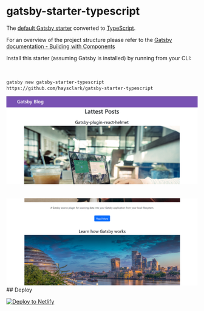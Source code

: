 
# gatsby-starter-typescript
The [default Gatsby starter](https://github.com/gatsbyjs/gatsby-starter-default) converted to [TypeScript](https://www.typescriptlang.org/).

For an overview of the project structure please refer to the [Gatsby documentation - Building with Components](https://www.gatsbyjs.org/docs/building-with-components/)

Install this starter (assuming Gatsby is installed) by running from your CLI:
```


gatsby new gatsby-starter-typescript https://github.com/haysclark/gatsby-starter-typescript
```

<img src="images/Annotation 2020-12-21 105505.png" />
<br/>
<br/>
<br/>
<img src="images/Annotation 2020-12-21 105612.png" />
## Deploy

[![Deploy to Netlify](https://www.netlify.com/img/deploy/button.svg)](https://app.netlify.com/start/deploy?repository=https://github.com/haysclark/gatsby-starter-typescript)
